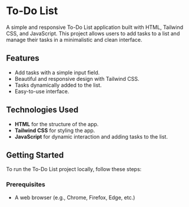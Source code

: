 # To-Do List

A simple and responsive To-Do List application built with HTML, Tailwind CSS, and JavaScript. This project allows users to add tasks to a list and manage their tasks in a minimalistic and clean interface.

## Features

- Add tasks with a simple input field.
- Beautiful and responsive design with Tailwind CSS.
- Tasks dynamically added to the list.
- Easy-to-use interface.

## Technologies Used

- **HTML** for the structure of the app.
- **Tailwind CSS** for styling the app.
- **JavaScript** for dynamic interaction and adding tasks to the list.

## Getting Started

To run the To-Do List project locally, follow these steps:

### Prerequisites

- A web browser (e.g., Chrome, Firefox, Edge, etc.)
